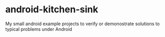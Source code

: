 android-kitchen-sink
====================

My small android example projects to verify or demonostrate solutions to typical problems under Android